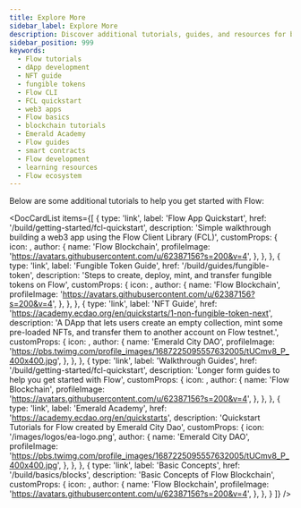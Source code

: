 ```yaml
---
title: Explore More
sidebar_label: Explore More
description: Discover additional tutorials, guides, and resources for building on Flow blockchain. Learn about NFTs, fungible tokens, dApp development, and core blockchain concepts.
sidebar_position: 999
keywords:
  - Flow tutorials
  - dApp development
  - NFT guide
  - fungible tokens
  - Flow CLI
  - FCL quickstart
  - web3 apps
  - Flow basics
  - blockchain tutorials
  - Emerald Academy
  - Flow guides
  - smart contracts
  - Flow development
  - learning resources
  - Flow ecosystem
---
```


<!-- Import: DocCardList from "@theme/DocCardList" -->
<!-- Import: { FontAwesomeIcon } from "@fortawesome/react-fontawesome" -->
<!-- Import: { faWindowMaximize, faCoins, faGem, faBook, faLandmark } from "@fortawesome/free-solid-svg-icons" -->

Below are some additional tutorials to help you get started with Flow:

<DocCardList items={[
  {
    type: 'link',
    label: 'Flow App Quickstart',
    href: '/build/getting-started/fcl-quickstart',
    description: 'Simple walkthrough building a web3 app using the Flow Client Library (FCL)',
    customProps: {
      icon: <FontAwesomeIcon icon={faWindowMaximize} className="h-16" />,
      author: {
        name: 'Flow Blockchain',
        profileImage:
          'https://avatars.githubusercontent.com/u/62387156?s=200&v=4',
      },
    },
  },
  {
    type: 'link',
    label: 'Fungible Token Guide',
    href: '/build/guides/fungible-token',
    description: 'Steps to create, deploy, mint, and transfer fungible tokens on Flow',
    customProps: {
      icon: <FontAwesomeIcon icon={faCoins} className="h-16" />,
      author: {
        name: 'Flow Blockchain',
        profileImage:
          'https://avatars.githubusercontent.com/u/62387156?s=200&v=4',
      },
    },
  },
  {
    type: 'link',
    label: 'NFT Guide',
    href: 'https://academy.ecdao.org/en/quickstarts/1-non-fungible-token-next',
    description: 'A DApp that lets users create an empty collection, mint some pre-loaded NFTs, and transfer them to another account on Flow testnet.',
    customProps: {
      icon: <FontAwesomeIcon icon={faGem} className="h-16" />,
      author: {
        name: 'Emerald City DAO',
        profileImage:
          'https://pbs.twimg.com/profile_images/1687225095557632005/tUCmv8_P_400x400.jpg',
      },
    },
  },
  {
    type: 'link',
    label: 'Walkthrough Guides',
    href: '/build/getting-started/fcl-quickstart',
    description: 'Longer form guides to help you get started with Flow',
    customProps: {
      icon: <FontAwesomeIcon icon={faBook} className="h-16" />,
      author: {
        name: 'Flow Blockchain',
        profileImage:
          'https://avatars.githubusercontent.com/u/62387156?s=200&v=4',
      },
    },
  },
  {
    type: 'link',
    label: 'Emerald Academy',
    href: 'https://academy.ecdao.org/en/quickstarts',
    description: 'Quickstart Tutorials for Flow created by Emerald City Dao',
    customProps: {
      icon: '/images/logos/ea-logo.png',
      author: {
        name: 'Emerald City DAO',
        profileImage:
          'https://pbs.twimg.com/profile_images/1687225095557632005/tUCmv8_P_400x400.jpg',
      },
    },
  },
  {
    type: 'link',
    label: 'Basic Concepts',
    href: '/build/basics/blocks',
    description: 'Basic Concepts of Flow Blockchain',
    customProps: {
      icon: <FontAwesomeIcon icon={faLandmark} className="h-16" />,
      author: {
        name: 'Flow Blockchain',
        profileImage:
          'https://avatars.githubusercontent.com/u/62387156?s=200&v=4',
      },
    },
  }
]} />